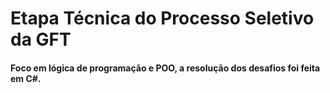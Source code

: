 # Etapa Técnica do Processo Seletivo da GFT

#### Foco em lógica de programação e POO, a resolução dos desafios foi feita em C#.

